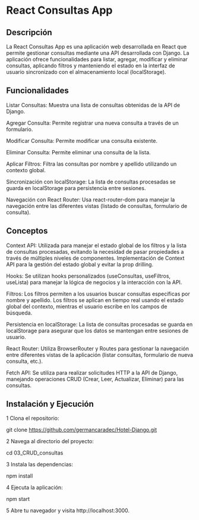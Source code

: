 # React Consultas App

## Descripción

La React Consultas App es una aplicación web desarrollada en React que permite gestionar consultas mediante una API desarrollada con Django. La aplicación ofrece funcionalidades para listar, agregar, modificar y eliminar consultas, aplicando filtros y manteniendo el estado en la interfaz de usuario sincronizado con el almacenamiento local (localStorage).


## Funcionalidades

Listar Consultas: Muestra una lista de consultas obtenidas de la API de Django.

Agregar Consulta: Permite registrar una nueva consulta a través de un formulario.

Modificar Consulta: Permite modificar una consulta existente.

Eliminar Consulta: Permite eliminar una consulta de la lista.

Aplicar Filtros: Filtra las consultas por nombre y apellido utilizando un contexto global.

Sincronización con localStorage: La lista de consultas procesadas se guarda en localStorage para persistencia entre sesiones.

Navegación con React Router: Usa react-router-dom para manejar la navegación entre las diferentes vistas (listado de consultas, formulario de consulta).


## Conceptos

Context API: Utilizada para manejar el estado global de los filtros y la lista de consultas procesadas, evitando la necesidad de pasar propiedades a través de múltiples niveles de componentes.
Implementación de Context API para la gestión del estado global y evitar la prop drilling.

Hooks: Se utilizan hooks personalizados (useConsultas, useFiltros, useLista) para manejar la lógica de negocios y la interacción con la API.

Filtros: Los filtros permiten a los usuarios buscar consultas específicas por nombre y apellido. Los filtros se aplican en tiempo real usando el estado global del contexto, mientras el usuario escribe en los campos de búsqueda.


Persistencia en localStorage: La lista de consultas procesadas se guarda en localStorage para asegurar que los datos se mantengan entre sesiones de usuario.

React Router: Utiliza BrowserRouter y Routes para gestionar la navegación entre diferentes vistas de la aplicación (listar consultas, formulario de nueva consulta, etc.).

Fetch API: Se utiliza para realizar solicitudes HTTP a la API de Django, manejando operaciones CRUD (Crear, Leer, Actualizar, Eliminar) para las consultas.

## Instalación y Ejecución

1 Clona el repositorio:

git clone https://github.com/germancaradec/Hotel-Django.git

2 Navega al directorio del proyecto:

cd 03_CRUD_consultas

3 Instala las dependencias:

npm install

4 Ejecuta la aplicación:

npm start

5 Abre tu navegador y visita http://localhost:3000.
